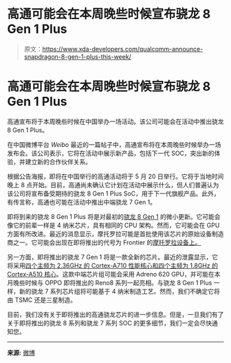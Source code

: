 # 高通可能会在本周晚些时候宣布骁龙 8 Gen 1 Plus

> 原文：<https://www.xda-developers.com/qualcomm-announce-snapdragon-8-gen-1-plus-this-week/>

# 高通可能会在本周晚些时候宣布骁龙 8 Gen 1 Plus

高通宣布将于本周晚些时候在中国举办一场活动。该公司可能会在活动中推出骁龙 8 Gen 1 Plus。

在中国微博平台 *Weibo* 最近的一篇帖子中，高通宣布将在本周晚些时候举办一场发布会。该公司表示，它将在活动中展示新产品，包括下一代 SOC，突出新的体验，并建立新的合作伙伴关系。

根据公告海报，即将在中国举行的高通活动将于 5 月 20 日举行。它将于当地时间晚上 8 点开始。目前，高通尚未确认它计划在活动中展示什么，但人们普遍认为该公司将宣布备受期待的骁龙 8 Gen 1 Plus SoC，用于下一代旗舰产品。此外，有传言称，高通也可能在活动中推出中端骁龙 7 Gen 1。

即将到来的骁龙 8 Gen 1 Plus 将是对最初的[骁龙 8 Gen 1](https://www.xda-developers.com/qualcomm-snapdragon-8-gen-1/) 的微小更新。它可能会像它的前辈一样是 4 纳米芯片，具有相同的 CPU 架构。然而，它可能会在 GPU 方面有所改进。最近的消息显示，摩托罗拉可能是首批使用该芯片的原始设备制造商之一。它可能会出现在即将推出的代号为 Frontier 的[摩托罗拉设备上。](https://www.xda-developers.com/motorola-frontier-leak-snapdragon-8-gen-1-plus/)

另一方面，即将推出的骁龙 7 Gen 1 将是一款全新的芯片。最近的泄露显示，它将采用[四个主频为 2.36GHz 的 Cortex-A710 性能核心和四个主频为 1.8GHz 的 Cortex-A510 核心](https://www.xda-developers.com/qualcomm-snapdragon-7-series-soc-leak/)。这款中端芯片组可能会采用 Adreno 620 GPU，并可能在本月晚些时候与 OPPO 即将推出的 Reno8 系列一起亮相。与骁龙 8 Gen 1 Plus 一样，新的骁龙 7 系列芯片组将可能基于 4 纳米制造工艺。然而，我们不确定它将由 TSMC 还是三星制造。

目前，我们没有关于即将推出的高通骁龙芯片的进一步信息。但是，一旦我们有了关于即将推出的骁龙 8 系列和骁龙 7 系列 SOC 的更多细节，我们一定会尽快通知您。

* * *

**来源:** [微博](https://weibo.com/1738056157/LteAq5r19)
